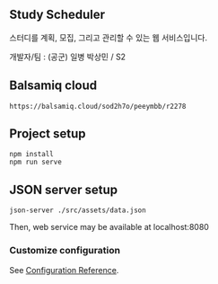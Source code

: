 ## Study Scheduler

스터디를 계획, 모집, 그리고 관리할 수 있는 웹 서비스입니다. 

개발자/팀 : (공군) 일병 박상민 / S2

## Balsamiq cloud
```
https://balsamiq.cloud/sod2h7o/peeymbb/r2278
```

## Project setup
```
npm install
npm run serve
```

## JSON server setup
```
json-server ./src/assets/data.json
```

Then, web service may be available at localhost:8080


### Customize configuration
See [Configuration Reference](https://cli.vuejs.org/config/).
